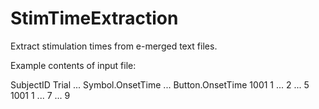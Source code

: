 # StimTimeExtraction
Extract stimulation times from e-merged text files.

Example contents of input file:

SubjectID  Trial  ...  Symbol.OnsetTime  ...  Button.OnsetTime
1001       1      ...  2                 ...  5
1001       1      ...  7                 ...  9

